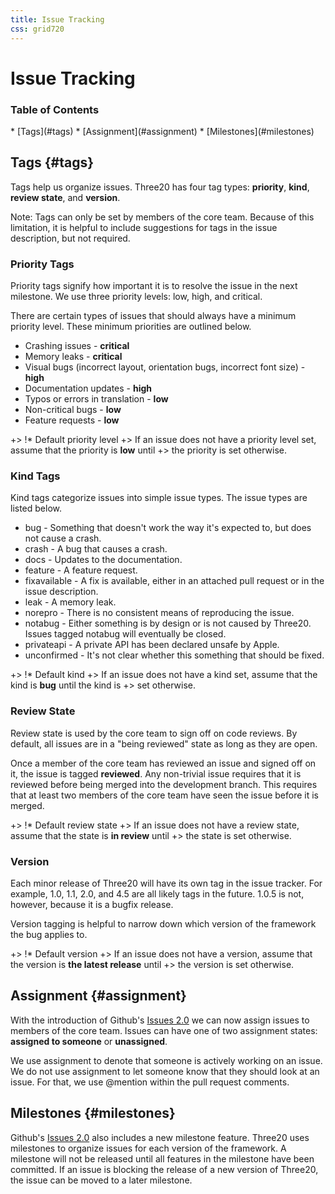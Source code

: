 ```yaml
---
title: Issue Tracking
css: grid720
---
```


Issue Tracking
==============

### Table of Contents

<div class="toc" markdown="1">
* [Tags](#tags)
* [Assignment](#assignment)
* [Milestones](#milestones)
</div>

Tags {#tags}
----

Tags help us organize issues. Three20 has four tag types: **priority**, **kind**,
**review state**, and **version**.

Note: Tags can only be set by members of the core team. Because of this limitation, it is
helpful to include suggestions for tags in the issue description, but not required.

### Priority Tags

Priority tags signify how important it is to resolve the issue in the next milestone.
We use three priority levels: low, high, and critical. 

There are certain types of issues that should always have a minimum priority level. These
minimum priorities are outlined below.

* Crashing issues - **critical**
* Memory leaks - **critical**
* Visual bugs (incorrect layout, orientation bugs, incorrect font size) - **high**
* Documentation updates - **high**
* Typos or errors in translation - **low**
* Non-critical bugs - **low**
* Feature requests - **low**

+> !* Default priority level
+> If an issue does not have a priority level set, assume that the priority is **low** until
+> the priority is set otherwise.

### Kind Tags

Kind tags categorize issues into simple issue types. The issue types are listed below.

* bug - Something that doesn't work the way it's expected to, but does not cause a crash.
* crash - A bug that causes a crash.
* docs - Updates to the documentation.
* feature - A feature request.
* fixavailable - A fix is available, either in an attached pull request or in the issue
  description.
* leak - A memory leak.
* norepro - There is no consistent means of reproducing the issue.
* notabug - Either something is by design or is not caused by Three20. Issues tagged notabug will
  eventually be closed.
* privateapi - A private API has been declared unsafe by Apple.
* unconfirmed - It's not clear whether this something that should be fixed.

+> !* Default kind
+> If an issue does not have a kind set, assume that the kind is **bug** until the kind is
+> set otherwise.

### Review State

Review state is used by the core team to sign off on code reviews. By default, all issues
are in a "being reviewed" state as long as they are open.

Once a member of the core team has reviewed an issue and signed off on it, the issue is tagged
**reviewed**. Any non-trivial issue requires that it is reviewed before being merged into
the development branch. This requires that at least two members of the core team have seen the
issue before it is merged.

+> !* Default review state
+> If an issue does not have a review state, assume that the state is **in review** until
+> the state is set otherwise.


### Version

Each minor release of Three20 will have its own tag in the issue tracker. For example, 1.0,
1.1, 2.0, and 4.5 are all likely tags in the future. 1.0.5 is not, however, because it is
a bugfix release.

Version tagging is helpful to narrow down which version of the framework the bug applies to.

+> !* Default version
+> If an issue does not have a version, assume that the version is **the latest release** until
+> the version is set otherwise.


Assignment {#assignment}
----------

With the introduction of Github's
[Issues 2.0](https://github.com/blog/831-issues-2-0-the-next-generation)
we can now assign issues to members of the core team. Issues can have one of two assignment
states: **assigned to someone** or **unassigned**.

We use assignment to denote that someone is actively working on an issue. We do not use
assignment to let someone know that they should look at an issue. For that, we use @mention
within the pull request comments.


Milestones {#milestones}
----------

Github's [Issues 2.0](https://github.com/blog/831-issues-2-0-the-next-generation) also includes
a new milestone feature. Three20 uses milestones to organize issues for each version of the
framework. A milestone will not be released until all features in the milestone have been
committed. If an issue is blocking the release of a new version of Three20, the issue can be
moved to a later milestone.

